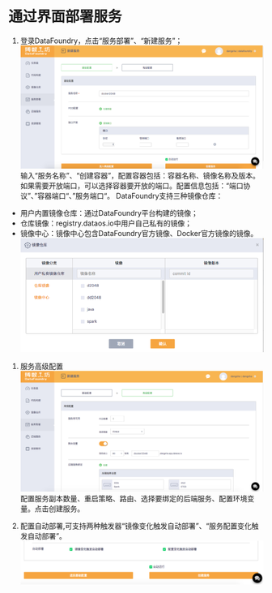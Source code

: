 # 通过界面部署服务

1. 登录DataFoundry，点击“服务部署”、“新建服务”；
![](../../img/Deployment1.png)
输入“服务名称”、“创建容器”，配置容器包括：容器名称、镜像名称及版本。如果需要开放端口，可以选择容器要开放的端口。配置信息包括：“端口协议”、”容器端口“、”服务端口“。
DataFoundry支持三种镜像仓库：
 - 用户内置镜像仓库：通过DataFoundry平台构建的镜像；
 - 仓库镜像：registry.dataos.io中用户自己私有的镜像；
 - 镜像中心：镜像中心包含DataFoundry官方镜像、Docker官方镜像的镜像。
![](../../img/Deployment-Registry.png)

1. 服务高级配置
![](../../img/Deployment2.png)
配置服务副本数量、重启策略、路由、选择要绑定的后端服务、配置环境变量。点击创建服务。

1. 配置自动部署,可支持两种触发器“镜像变化触发自动部署”、“服务配置变化触发自动部署”。
![](../../img/CD.png)
